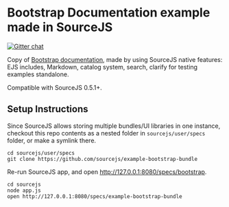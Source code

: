 # Bootstrap Documentation example made in SourceJS

[![Gitter chat](https://badges.gitter.im/gitterHQ/gitter.png)](https://gitter.im/sourcejs/Source)

Copy of [Bootstrap documentation](http://getbootstrap.com/components), made by using SourceJS native features: EJS includes, Markdown, catalog system, search, clarify for testing examples standalone.

Compatible with SourceJS 0.5.1+.

## Setup Instructions

Since SourceJS allows storing multiple bundles/UI libraries in one instance, checkout this repo contents as a nested folder in `sourcejs/user/specs` folder, or make a symlink there.

```
cd sourcejs/user/specs
git clone https://github.com/sourcejs/example-bootstrap-bundle
```

Re-run SourceJS app, and open http://127.0.0.1:8080/specs/bootstrap.

```
cd sourcejs
node app.js
open http://127.0.0.1:8080/specs/example-bootstrap-bundle
```
